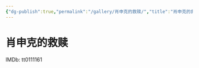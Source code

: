 ```yaml
---
{"dg-publish":true,"permalink":"/gallery/肖申克的救赎/","title":"肖申克的救赎","created":"2025-06-25T14:18:45.795+08:00"}
---
```



# 肖申克的救赎

IMDb: tt0111161
